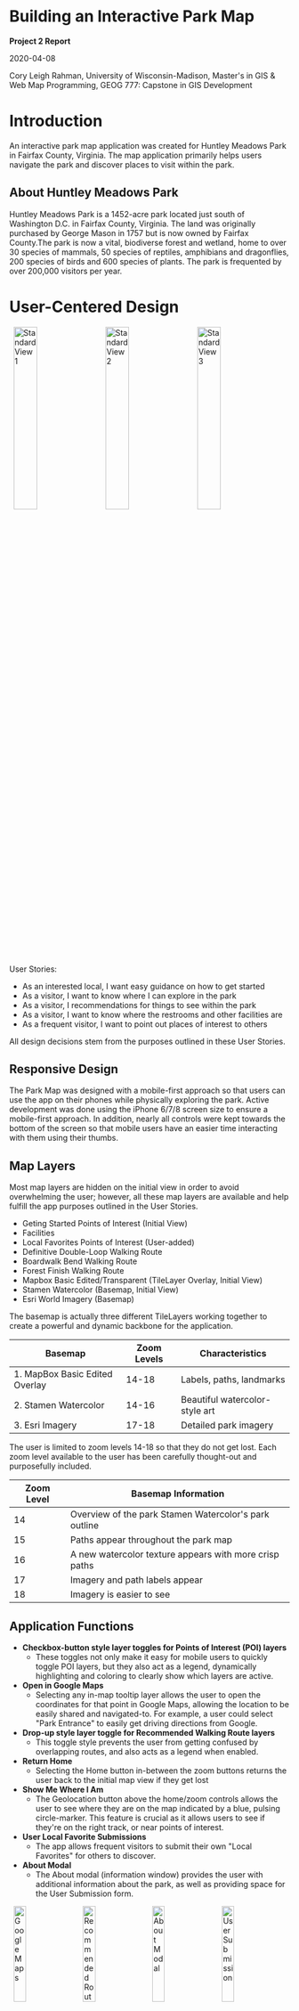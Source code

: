 
# Building an Interactive Park Map

**Project 2 Report**

2020-04-08

Cory Leigh Rahman, University of Wisconsin-Madison, Master's in GIS & Web Map Programming, GEOG 777: Capstone in GIS Development

# Introduction

An interactive park map application was created for Huntley Meadows Park in Fairfax County, Virginia. The map application primarily helps users navigate the park and discover places to visit within the park.

## About Huntley Meadows Park

Huntley Meadows Park is a 1452-acre park located just south of Washington D.C. in Fairfax County, Virginia. The land was originally purchased by George Mason in 1757 but is now owned by Fairfax County.The park is now a vital, biodiverse forest and wetland, home to over 30 species of mammals, 50 species of reptiles, amphibians and dragonflies, 200 species of birds and 600 species of plants. The park is frequented by over 200,000 visitors per year. 

# User-Centered Design

![Standard View 1](images/standard-1.png#3rd)
![Standard View 2](images/standard-2.png#3rd)
![Standard View 3](images/standard-3.png#3rd)

User Stories:

- As an interested local, I want easy guidance on how to get started
- As a visitor, I want to know where I can explore in the park
- As a visitor, I recommendations for things to see within the park
- As a visitor, I want to know where the restrooms and other facilities are
- As a frequent visitor, I want to point out places of interest to others

All design decisions stem from the purposes outlined in these User Stories.

## Responsive Design

The Park Map was designed with a mobile-first approach so that users can use the app on their phones while physically exploring the park. Active development was done using the iPhone 6/7/8 screen size to ensure a mobile-first approach. In addition, nearly all controls were kept towards the bottom of the screen so that mobile users have an easier time interacting with them using their thumbs.

## Map Layers

Most map layers are hidden on the initial view in order to avoid overwhelming the user; however, all these map layers are available and help fulfill the app purposes outlined in the User Stories.

- Geting Started Points of Interest (Initial View)
- Facilities
- Local Favorites Points of Interest (User-added)
- Definitive Double-Loop Walking Route
- Boardwalk Bend Walking Route
- Forest Finish Walking Route
- Mapbox Basic Edited/Transparent (TileLayer Overlay, Initial View)
- Stamen Watercolor (Basemap, Initial View)
- Esri World Imagery (Basemap)

The basemap is actually three different TileLayers working together to create a powerful and dynamic backbone for the application.

| Basemap                        | Zoom Levels | Characteristics                |
| ------------------------------ | ----------- | ------------------------------ |
| 1. MapBox Basic Edited Overlay | 14-18       | Labels, paths, landmarks       |
| 2. Stamen Watercolor           | 14-16       | Beautiful watercolor-style art |
| 3. Esri Imagery                | 17-18       | Detailed park imagery          |

The user is limited to zoom levels 14-18 so that they do not get lost. Each zoom level available to the user has been carefully thought-out and purposefully included.

| Zoom Level | Basemap Information                                    |
| ---------- | ------------------------------------------------------ |
| 14         | Overview of the park Stamen Watercolor's park outline  |
| 15         | Paths appear throughout the park map                   |
| 16         | A new watercolor texture appears with more crisp paths |
| 17         | Imagery and path labels appear                         |
| 18         | Imagery is easier to see                               |

## Application Functions

- **Checkbox-button style layer toggles for Points of Interest (POI) layers**
  - These toggles not only make it easy for mobile users to quickly toggle POI layers, but they also act as a legend, dynamically highlighting and coloring to clearly show which layers are active.
- **Open in Google Maps**
  - Selecting any in-map tooltip layer allows the user to open the coordinates for that point in Google Maps, allowing the location to be easily shared and navigated-to. For example, a user could select "Park Entrance" to easily get driving directions from Google.
- **Drop-up style layer toggle for Recommended Walking Route layers**
  - This toggle style prevents the user from getting confused by overlapping routes, and also acts as a legend when enabled.
- **Return Home**
  - Selecting the Home button in-between the zoom buttons returns the user back to the initial map view if they get lost
- **Show Me Where I Am**
  - The Geolocation button above the home/zoom controls allows the user to see where they are on the map indicated by a blue, pulsing circle-marker. This feature is crucial as it allows users to see if they're on the right track, or near points of interest.
- **User Local Favorite Submissions**
  - The app allows frequent visitors to submit their own "Local Favorites" for others to discover.
- **About Modal**
  - The About modal (information window) provides the user with additional information about the park, as well as providing space for the User Submission form.

![Google Maps](images/google-maps.png#4th)
![Recommended Routes](images/recommended-routes.png#4th)
![About Modal](images/about.png#4th)
![User Submission](images/user-submission.png#4th)

# Implementation

Tech Stack:

| Technology          | Description                              |
| ------------------- | ---------------------------------------- |
| Leaflet             | Interactive mapping JavaScript Library   |
| Bootstrap           | Front-end UI Component Library           |
| Angular             | Front-end JavaScript framework           |
| NPM                 | Front-end package manager                |
| Node Express Server | Server for API for database interaction |
| PostgreSQL          | Database system                          |
| Heroku              | Platform & host                          |
| VS Code             | IDE / code editor                        |
| QGIS                | Desktop GIS software                     |

## Front-End

Angular, Leaflet, and Bootstrap were the clear picks for front-end technologies. Angular provided the framework for ease of development, Leaflet is a world-renowned mapping tool, and Bootstrap provided quick and customizable UI components. In addition, Leaflet's rich selection of plugins were particularly useful for features such as the Return Home and Locate Me functions.

```typescript
import { Component, OnInit } from '@angular/core';
import * as L from 'leaflet';
import 'leaflet.zoomhome/dist/leaflet.zoomhome.min.js';
import 'leaflet.locatecontrol/dist/L.Control.Locate.min.js';
import { HttpClient } from '@angular/common/http';
import { FormBuilder, FormGroup } from '@angular/forms';
import { NgbModal } from '@ng-bootstrap/ng-bootstrap';
```

These are the import statements from the `ParkMapComponent` TypeScript file. Features were used heavily from Angular, Leaflet and Bootstrap.

## Back-End

The back-end consists of a Node Express server, a PostgreSQL database, and Heroku as the host and platform.

### Server Code

The Node Express server handles routing and serving of the build. First, API routes are caught:

```javascript
/* Set non-angular routes (server / api calls) */
app.get('/getroutes', async function (req, res) {
  queryPrimaryDatabase(`select * from recommended_routes;`, function (err, dataresponse) {
    if (dataresponse && dataresponse.rows) {
      res.status(200).json(dataresponse.rows);
    } else {
      res.status(400).end();
    }
  })
});
...
```

Finally, all other routes are forwarded to Angular:

```javascript
...
/* Send all other routes to Angular app */
app.get('*', function (req, res) {
  res.sendFile(path.join(__dirname, '../dist/huntley-meadows-park-map/index.html'));
});
```

In order to support continuous development, I used both `ng build --watch` and `heroku local`; this combination allowed the Node Express server build started by heroku to be automatically updated by Angular as I make changes.

As for database connections, the one and only function needed was:

```javascript
/**
 * Asynchronous function which queries the database and returns the response
 * @param {string} queryString - SQL Query String
 * @param {function} callBackFunction - requires parameters (err, res), fires when query finishes
 */
async function queryPrimaryDatabase(queryString, callBackFunction = (err, res) => {}) {
  const pgPsqlClient = new Client({
    connectionString: process.env.DATABASE_URL,
    ssl: true,
  });
  await pgPsqlClient.connect();
  return pgPsqlClient.query(queryString, async (err, res) => {
    callBackFunction(err, res);
    pgPsqlClient.end();
  });
}
```

### Database 

Here are the real SQL commands used to architect the database:

```sql
SET timezone = 'America/New_York';

create table recommended_routes (
  route_name text,
  geojson text
);

create table poi_get_started (
  poi_name text primary key,
  latitude decimal(9, 6),
  longitude decimal(9, 6)
);

create table poi_facilities (
  poi_name text primary key,
  latitude decimal(9, 6),
  longitude decimal(9, 6)
);

create table poi_local_favorites (
  poi_name text primary key,
  latitude decimal(9, 6),
  longitude decimal(9, 6),
  created_time_stamp timestamptz
);

ALTER TABLE poi_local_favorites ALTER COLUMN created_time_stamp SET DEFAULT now();

```

An ER Diagram was not developed because no relationships were necessary between the tables.

Here is an example of SQL being constructed in the server and used to update the database:

```javascript
queryPrimaryDatabase(`
    insert into poi_local_favorites (
      poi_name, latitude, longitude
    ) values (
      '${inputTitle}', ${inputLatitude}, ${inputLongitude}
    );
  `, function (err, response) {
  if (response) {
    res.status(200).json(response);
  } else {
    res.status(400).end();
  }
})
```

# Conclusion

The Huntley Meadows Park Map application managed to fulfill all the purposes outlined by the User Stories. It allows users to easily figure out how to get to the park, how to navigate it, and what to see while there. It also provides locals the ability to submit their favorite locations for others to see. 

The app manages to convey a large amount of information without overwhelming them. It will be an asset to any prospective Park visitor.

<style>
  img[src*='#3rd'] {
    width: 29%;
    margin-left: 1.5%;
    margin-right: 1.5%;
  }
  img[src*='#4th'] {
    width: 21%;
    margin-left: 1.5%;
    margin-right: 1.5%;
  }
</style>
